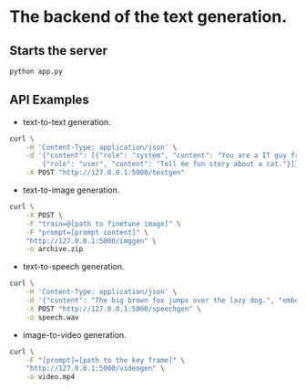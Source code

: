 # The backend of the text generation.

## Starts the server
```bash
python app.py
```

## API Examples
- text-to-text generation.
```bash
curl \
    -H 'Content-Type: application/json' \
    -d '{"content": [{"role": "system", "content": "You are a IT guy from a big company."},
        {"role": "user", "content": "Tell me fun story about a cat."}]}' \
    -X POST "http://127.0.0.1:5000/textgen"
```

- text-to-image generation.
```bash
curl \
    -X POST \
    -F "train=@[path to finetune image]" \
    -F "prompt=[prompt content]" \
    "http://127.0.0.1:5000/imggen" \
    -o archive.zip
```

- text-to-speech generation.
```bash
curl \
    -H 'Content-Type: application/json' \
    -d '{"content": "The big brown fox jumps over the lazy dog.", "embed_idx": 0}' \
    -X POST "http://127.0.0.1:5000/speechgen" \
    -o speech.wav
```

- image-to-video generation.
```bash
curl \
    -F "[prompt]=[path to the key frame]" \
    "http://127.0.0.1:5000/videogen" \
    -o video.mp4
```